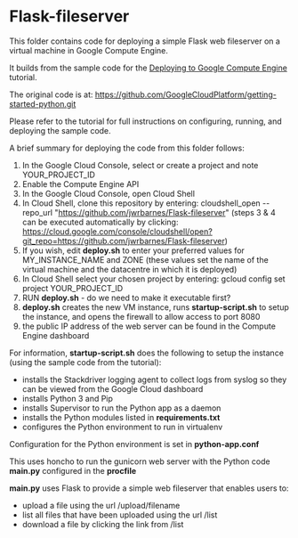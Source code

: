 # Flask-fileserver

 This folder contains code for deploying a simple Flask web fileserver on a virtual machine in
 Google Compute Engine.

 It builds from the sample code for the [Deploying to Google Compute Engine][tutorial-gce] tutorial. 
 
 The original code is at: https://github.com/GoogleCloudPlatform/getting-started-python.git

Please refer to the tutorial for full instructions on configuring, running,
and deploying the sample code. 

A brief summary for deploying the code from this folder follows:

1. In the Google Cloud Console, select or create a project and note YOUR_PROJECT_ID
2. Enable the Compute Engine API
3. In the Google Cloud Console, open Cloud Shell
4. In Cloud Shell, clone this repository by entering: cloudshell_open --repo_url "https://github.com/jwrbarnes/Flask-fileserver"
   (steps 3 & 4 can be executed automatically by clicking: https://cloud.google.com/console/cloudshell/open?git_repo=https://github.com/jwrbarnes/Flask-fileserver)
5. If you wish, edit <b>deploy.sh</b> to enter your preferred values for MY_INSTANCE_NAME and ZONE
(these values set the name of the virtual machine and the datacentre in which it is deployed)
6. In Cloud Shell select your chosen project by entering: gcloud config set project YOUR_PROJECT_ID
7. RUN <b>deploy.sh</b> - do we need to make it executable first?
8. <b>deploy.sh</b> creates the new VM instance, runs <b>startup-script.sh</b> to setup the instance, and opens the firewall to allow access to port 8080
9. the public IP address of the web server can be found in the Compute Engine dashboard

For information, <b>startup-script.sh</b> does the following to setup the instance (using the sample code from the tutorial):
* installs the Stackdriver logging agent to collect logs from syslog so they can be viewed from the Google Cloud dashboard
* installs Python 3 and Pip
* installs Supervisor to run the Python app as a daemon
* installs the Python modules listed in <b>requirements.txt</b>
* configures the Python environment to run in virtualenv 

Configuration for the Python environment is set in <b>python-app.conf</b>

This uses honcho to run the gunicorn web server with the Python code <b>main.py</b> configured in the <b>procfile</b>

<b>main.py</b> uses Flask to provide a simple web fileserver that enables users to:
* upload a file using the url /upload/filename
* list all files that have been uploaded using the url /list
* download a file by clicking the link from /list



 [tutorial-gce]: https://cloud.google.com/python/tutorials/getting-started-on-compute-engine
